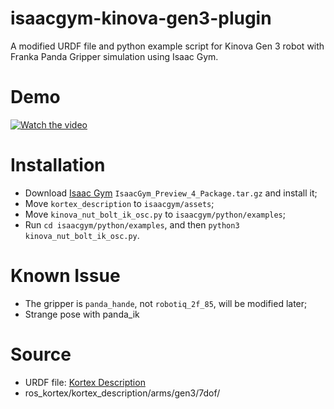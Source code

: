 # isaacgym-kinova-gen3-plugin

A modified URDF file and python example script for Kinova Gen 3 robot with Franka Panda Gripper simulation using Isaac Gym.

# Demo

[![Watch the video](https://img.youtube.com/vi/5W43jEBt8k4/maxresdefault.jpg)](https://youtu.be/5W43jEBt8k4)

# Installation

- Download [Isaac Gym](https://developer.nvidia.com/isaac-gym) `IsaacGym_Preview_4_Package.tar.gz` and install it;
- Move `kortex_description` to `isaacgym/assets`;
- Move `kinova_nut_bolt_ik_osc.py` to `isaacgym/python/examples`;
- Run `cd isaacgym/python/examples`, and then `python3 kinova_nut_bolt_ik_osc.py`.

# Known Issue

- The gripper is `panda_hande`, not `robotiq_2f_85`, will be modified later;
- Strange pose with panda_ik

# Source

- URDF file: [Kortex Description](https://github.com/Kinovarobotics/ros_kortex/tree/noetic-devel/kortex_description)
- ros_kortex/kortex_description/arms/gen3/7dof/
